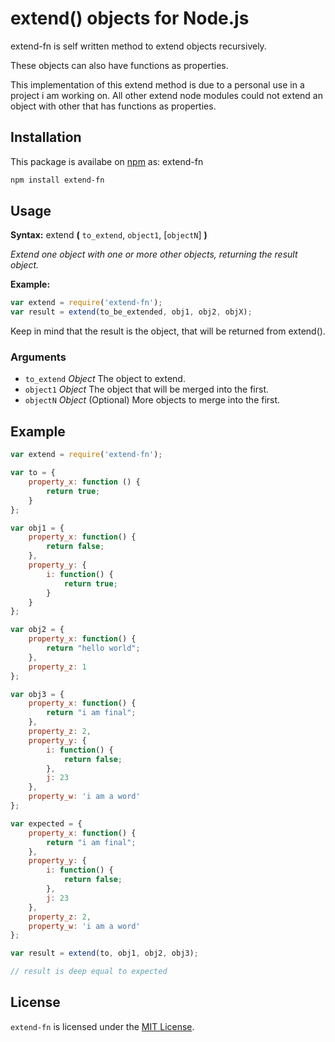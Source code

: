# extend() objects for Node.js 

extend-fn is self written method to extend objects recursively.

These objects can also have functions as properties.

This implementation of this extend method is due to a personal use in a project i am working on. All other extend node modules could not extend an object with other that has functions as properties. 

## Installation

This package is availabe on [npm][npm-url] as: extend-fn

``` sh
npm install extend-fn
```

## Usage

**Syntax:** extend **(** `to_extend`, `object1`, [`objectN`] **)**

*Extend one object with one or more other objects, returning the result object.*

**Example:**

``` js
var extend = require('extend-fn');
var result = extend(to_be_extended, obj1, obj2, objX);
```

Keep in mind that the result is the object, that will be returned from extend().

### Arguments

* `to_extend`	*Object*
The object to extend.
* `object1`	*Object*
The object that will be merged into the first.
* `objectN` *Object* (Optional)
More objects to merge into the first.

## Example

```js
var extend = require('extend-fn');

var to = {
    property_x: function () {
        return true;
    }
};

var obj1 = {
    property_x: function() {
        return false;
    },
    property_y: {
        i: function() {
            return true;
        }
    }
};

var obj2 = {
    property_x: function() {
        return "hello world";
    },
    property_z: 1
};

var obj3 = {
    property_x: function() {
        return "i am final";
    },
    property_z: 2,
    property_y: {
        i: function() {
            return false;
        },
        j: 23
    },
    property_w: 'i am a word'
};

var expected = {
    property_x: function() {
        return "i am final";
    },
    property_y: {
        i: function() {
            return false;
        },
        j: 23
    },
    property_z: 2,
    property_w: 'i am a word'
};

var result = extend(to, obj1, obj2, obj3);

// result is deep equal to expected
```

## License

`extend-fn` is licensed under the [MIT License][mit-license-url].

[npm-url]: https://npmjs.org/package/extend-fn
[mit-license-url]: http://opensource.org/licenses/MIT
[github-tbouchnafa]: https://github.com/tbouchnafa